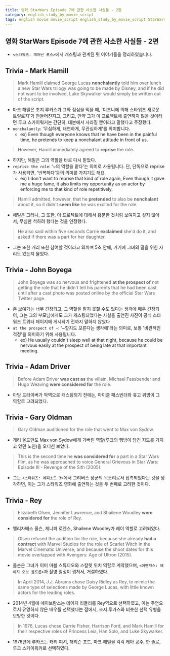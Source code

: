 ```yaml
---
title: 영화 StarWars Episode 7에 관한 사소한 사실들 - 2편
category: english_study_by_movie_script
tags: english movie movie_script english_study_by_movie_script StarWars
---
```


## 영화 StarWars Episode 7에 관한 사소한 사실들 - 2편

- `<스타워즈: 깨어난 포스>`에서 캐스팅과 관계된 뒷 이야기들을 정리하였습니다.

## Trivia - Mark Hamill

> Mark Hamill claimed George Lucas **nonchalantly** told him over lunch a new Star Wars trilogy was going to be made by Disney, and if he did not want to be involved, Luke Skywalker would simply be written out of the script. 

- 마크 해밀은 조지 루카스가 그와 점심을 먹을 때, '디즈니에 의해 스타워즈 새로운 트릴로지'가 만들어진지고, 그리고, 만약 그가 이 프로젝트에 출연하지 않을 것이라면 루크 스카이워커는 간단히, 대본에서 사라질 뿐이라고 말했다고 주장했다.
- `nonchalantly`: '무심하게, 태연하게, 무관심하게'를 의미합니다.
  - ex) Even though everyone knows that he have been in the painful time, he pretends to keep a nonchalant attitude in front of us.

> However, Hamill immediately agreed to **reprise** the role. 

- 하지만, 해밀은 그의 역할을 바로 다시 맡았다.
- `reprise the role`: '~의 역할을 맡다'는 의미로 사용됩니다. 단, 단독으로 reprise가 사용되면, '반복하다'등의 의미를 가지기도 해요. 
  - ex) I don't want to reprise that kind of role again, Even though it gave me a huge fame, it also limits my opportunity as an actor by enforcing me to that kind of role repetitively. 

> Hamill admitted, however, that he **pretended** to also be **nonchalant** about it, so it didn't **seem like** he was excited for the role. 

- 해밀은 그러나, 그 또한, 이 프로젝트에 대해서 흥분한 것처럼 보여지고 싶지 않아서, 무심한 척하려 했다는 것을 인정했다. 

> He also said within five seconds Carrie **exclaimed** she'd do it, and asked if there was a part for her daughter.

- 그는 또한 캐리 또한 참여할 것이라고 외치며 5초 안에, 거기에 그녀의 딸을 위한 자리도 있는지 물었다.

## Trivia - John Boyega

> John Boyega was so nervous and frightened **at the prospect of** not getting the role that he didn't tell his parents that he had been cast until after a cast photo was posted online by the official Star Wars Twitter page.

- 존 보예가는 너무 긴장되고, 그 역할을 맡지 못할 수도 있다는 생각에 매우 긴장되어, 그는 그의 부모님에게도 그가 캐스팅되었다는 사실을 출연진 사진이 공식 스타워즈 트위터 페이지에 게시되기 전까지 말하지 않았다 
- `at the prospect of ~`: '~할지도 모른다는 생각에'라는 의미로, 보통 '비관적인 걱정'을 의미하기 위해 사용됩니다. 
  - ex) He usually couldn't sleep well at that night, because he could be nervous easily at the prospect of being late at that important meeting.

## Trivia - Adam Driver

> Before Adam Driver **was cast as** the villain, Michael Fassbender and Hugo Weaving **were considered for** the role.

- 아담 드라이버가 악역으로 캐스팅되기 전에는, 마이클 패스빈더와 휴고 위빙이 그 역할로 고려되었다. 

## Trivia - Gary Oldman

> Gary Oldman auditioned for the role that went to Max von Sydow. 

- 개리 올드만도 Max von Sydow에게 가버린 역할(루크의 행방이 담긴 지도를 가지고 있던 노인)을 오디션 보았다.

> This is the second time he **was considered for** a part in a Star Wars film, as he was approached to voice General Grievous in Star Wars: Episode III - Revenge of the Sith (2005).

- 그는 `<스타워즈: 에피소드 3>`에서 그리버스 장군의 목소리로서 접촉되었다는 것을 생각하면, 이는 그가 스타워즈 영화에 출연하는 것을 두 번째로 고려한 것이다.

## Trivia - Rey

> Elizabeth Olsen, Jennifer Lawrence, and Shailene Woodley **were considered for** the role of Rey. 

- 엘리자베스 올슨, 제니퍼 로렌스, Shailene Woodley가 레이 역할로 고려되었다.

> Olsen refused the audition for the role, because she already **had a contract** with Marvel Studios for the role of Scarlet Witch in the Marvel Cinematic Universe, and because the shoot dates for this movie overlapped with Avengers: Age of Ultron (2015). 

- 올슨은 그녀가 이미 마블 스튜디오와 스칼렛 위치 역할로 계약했으며, `<어벤져스: 에이지 오브 울트론>`과 촬영 일정이 겹쳐서, 거절하였다.

> In April 2014, J.J. Abrams chose Daisy Ridley as Rey, to mimic the same type of selections made by George Lucas, with little known actors for the leading roles. 

- 2014년 4월에 에이브람스는 데이지 리들리를 Rey역으로 선택하였고, 이는 주연으로서 유명하지 않은 배우를 선택했다는 점에서, 조지 루카스와 비슷한 선택 유형을 모방한 것이다.

> In 1976, Lucas chose Carrie Fisher, Harrison Ford, and Mark Hamill for their respective roles of Princess Leia, Han Solo, and Luke Skywalker.

- 1976년에 루카스는 캐리 피셔, 해리슨 포드, 마크 해밀을 각각 레아 공주, 한 솔로, 루크 스카이워커로 선택하였다.
